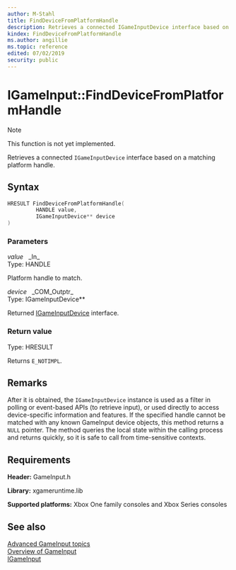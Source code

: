 ```yaml
---
author: M-Stahl
title: FindDeviceFromPlatformHandle
description: Retrieves a connected IGameInputDevice interface based on a matching platform handle.
kindex: FindDeviceFromPlatformHandle
ms.author: angillie
ms.topic: reference
edited: 07/02/2019
security: public
---
```


# IGameInput::FindDeviceFromPlatformHandle  
> [!NOTE]
> This function is not yet implemented.

Retrieves a connected `IGameInputDevice` interface based on a matching platform handle.  

## Syntax  
  
```cpp
HRESULT FindDeviceFromPlatformHandle(  
         HANDLE value,  
         IGameInputDevice** device  
)  
```  
  
### Parameters  
  
*value* &nbsp;&nbsp;\_In\_  
Type: HANDLE  

Platform handle to match.  

*device* &nbsp;&nbsp;\_COM\_Outptr\_  
Type: IGameInputDevice**  

Returned [IGameInputDevice](../../igameinputdevice/igameinputdevice.md) interface. 

### Return value  
Type: HRESULT
  
Returns `E_NOTIMPL`.  
  
## Remarks  
  
After it is obtained, the `IGameInputDevice` instance is used as a filter in polling or event-based APIs (to retrieve input), or used directly to access device-specific information and features. If the specified handle cannot be matched with any known GameInput device objects, this method returns a `NULL` pointer. The method queries the local state within the calling process and returns quickly, so it is safe to call from time-sensitive contexts. 
  
## Requirements  
  
**Header:** GameInput.h
  
**Library:** xgameruntime.lib
  
**Supported platforms:** Xbox One family consoles and Xbox Series consoles  
  
## See also  

[Advanced GameInput topics](../../../../../../input/overviews/input-overview.md)  
[Overview of GameInput](../../../../../../input/overviews/input-overview.md)  
[IGameInput](../igameinput.md)  
  